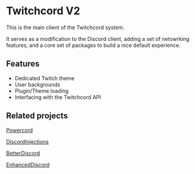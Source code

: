 # Twitchcord V2

This is the main client of the Twitchcord system.

It serves as a modification to the Discord client, adding a set of netowrking features, and a core set of packages to build a nice default experience.

## Features

- Dedicated Twitch theme
- User backgrounds
- Plugin/Theme loading
- Interfacing with the Twitchcord API

## Related projects

[Powercord](https://github.com/powercord-org/powercord)

[DiscordInjections](https://github.com/DiscordInjections/DiscordInjections/)

[BetterDiscord](https://github.com/JsSucks/BetterDiscordApp)

[EnhancedDiscord](https://github.com/joe27g/EnhancedDiscord)